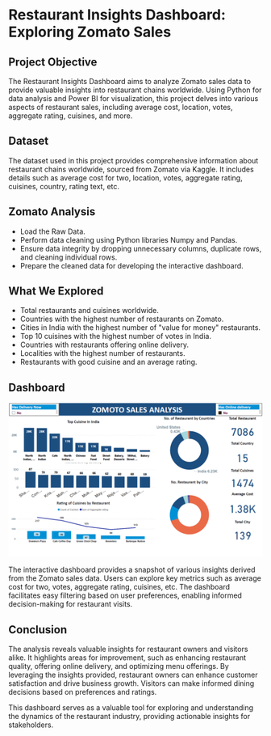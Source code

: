 # Restaurant Insights Dashboard: Exploring Zomato Sales

## Project Objective
The Restaurant Insights Dashboard aims to analyze Zomato sales data to provide valuable insights into restaurant chains worldwide. Using Python for data analysis and Power BI for visualization, this project delves into various aspects of restaurant sales, including average cost, location, votes, aggregate rating, cuisines, and more.

## Dataset
The dataset used in this project provides comprehensive information about restaurant chains worldwide, sourced from Zomato via Kaggle. It includes details such as average cost for two, location, votes, aggregate rating, cuisines, country, rating text, etc.

## Zomato Analysis
- Load the Raw Data.
- Perform data cleaning using Python libraries Numpy and Pandas.
- Ensure data integrity by dropping unnecessary columns, duplicate rows, and cleaning individual rows.
- Prepare the cleaned data for developing the interactive dashboard.

## What We Explored

- Total restaurants and cuisines worldwide.
- Countries with the highest number of restaurants on Zomato.
- Cities in India with the highest number of "value for money" restaurants.
- Top 10 cuisines with the highest number of votes in India.
- Countries with restaurants offering online delivery.
- Localities with the highest number of restaurants.
- Restaurants with good cuisine and an average rating.

## Dashboard
![Zomato Dashboard](Zmato(1).png)

The interactive dashboard provides a snapshot of various insights derived from the Zomato sales data. Users can explore key metrics such as average cost for two, votes, aggregate rating, cuisines, etc. The dashboard facilitates easy filtering based on user preferences, enabling informed decision-making for restaurant visits.

## Conclusion
The analysis reveals valuable insights for restaurant owners and visitors alike. It highlights areas for improvement, such as enhancing restaurant quality, offering online delivery, and optimizing menu offerings. By leveraging the insights provided, restaurant owners can enhance customer satisfaction and drive business growth. Visitors can make informed dining decisions based on preferences and ratings.

This dashboard serves as a valuable tool for exploring and understanding the dynamics of the restaurant industry, providing actionable insights for stakeholders.





